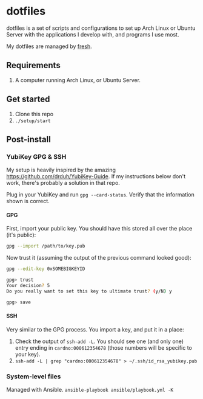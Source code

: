# dotfiles

dotfiles is a set of scripts and configurations to set up Arch Linux or Ubuntu Server with the applications I develop with, and programs I use most.

My dotfiles are managed by [fresh](http://freshshell.com).

## Requirements

1. A computer running Arch Linux, or Ubuntu Server.

## Get started

1. Clone this repo
2. `./setup/start`

## Post-install

### YubiKey GPG & SSH

My setup is heavily inspired by the amazing https://github.com/drduh/YubiKey-Guide. If my instructions below don't work, there's probably a solution in that repo.

Plug in your YubiKey and run `gpg --card-status`. Verify that the information shown is correct.

#### GPG

First, import your public key. You should have this stored all over the place (it's public):

```sh
gpg --import /path/to/key.pub
```

Now trust it (assuming the output of the previous command looked good):

```sh
gpg --edit-key 0xSOMEBIGKEYID

gpg> trust
Your decision? 5
Do you really want to set this key to ultimate trust? (y/N) y

gpg> save
```

#### SSH

Very similar to the GPG process. You import a key, and put it in a place:

1. Check the output of `ssh-add -L`. You should see one (and only one) entry ending in `cardno:000612354678` (those numbers will be specific to your key).
2. `ssh-add -L | grep "cardno:000612354678" > ~/.ssh/id_rsa_yubikey.pub`

### System-level files

Managed with Ansible. `ansible-playbook ansible/playbook.yml -K`
